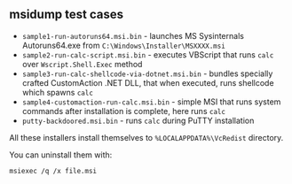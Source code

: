## msidump test cases

- `sample1-run-autoruns64.msi.bin` - launches MS Sysinternals Autoruns64.exe from `C:\Windows\Installer\MSXXXX.msi`
- `sample2-run-calc-script.msi.bin` - executes VBScript that runs `calc` over `Wscript.Shell.Exec` method
- `sample3-run-calc-shellcode-via-dotnet.msi.bin` - bundles specially crafted CustomAction .NET DLL, that when executed, runs shellcode which spawns `calc`
- `sample4-customaction-run-calc.msi.bin` - simple MSI that runs system commands after installation is complete, here runs `calc`
- `putty-backdoored.msi.bin` - runs `calc` during PuTTY installation

All these installers install themselves to `%LOCALAPPDATA%\VcRedist` directory.

You can uninstall them with:

```
msiexec /q /x file.msi
```
